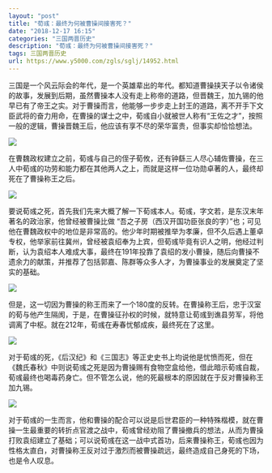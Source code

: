 ```yaml
---
layout: "post"
title: "荀彧：最终为何被曹操间接害死？"
date: "2018-12-17 16:15"
categories: "三国两晋历史"
description: "荀彧：最终为何被曹操间接害死？"
tags: 三国两晋历史
url: https://www.y5000.com/zgls/sglj/14952.html
---
```






三国是一个风云际会的年代，是一个英雄辈出的年代。都知道曹操挟天子以令诸侯的故事，发展到后期，虽然曹操本人没有走上称帝的道路，但晋魏王，加九锡的他早已有了帝王之实。对于曹操而言，他能够一步步走上封王的道路，离不开手下文臣武将的奋力用命，在曹操的谋士之中，荀彧自小就被世人称有“王佐之才”，按照一般的逻辑，曹操晋魏王后，他应该有享不尽的荣华富贵，但事实却恰恰想法。

![](https://img.y5000.com/uploads/allimg/170224/142UR127-0.jpg)

在曹魏政权建立之前，荀彧与自己的侄子荀攸，还有钟繇三人尽心辅佐曹操，在三人中荀彧的功劳和能力都在其他两人之上，而就是这样一位功勋卓著的人，最终却死在了曹操称王之后。

![](https://img.y5000.com/uploads/allimg/170224/142UU4b-1.jpg)

要说荀彧之死，首先我们先来大概了解一下荀彧本人。荀彧，字文若，是东汉末年著名的政治家，他曾经被曹操比做
“吾之子房（西汉开国功臣张良的字）”也；可见他在曹魏政权中的地位是非常高的。他少年时期被推举为孝廉，但不久后遇上董卓专权，他举家前往冀州，曾经被袁绍奉为上宾，但荀彧毕竟有识人之明，他经过判断，认为袁绍本人难成大事，最终在191年投靠了袁绍的发小曹操，随后向曹操不遗余力的献策，并推荐了包括郭嘉、陈群等众多人才，为曹操事业的发展奠定了坚实的基础。

![](https://img.y5000.com/uploads/allimg/170224/142UQ208-2.jpg)

但是，这一切因为曹操的称王而来了一个180度的反转。在曹操称王后，忠于汉室的荀与他产生隔阂，于是，在曹操征孙权的时候，就特意让荀彧到谯县劳军，将他调离了中枢。就在212年，荀彧在寿春忧郁成疾，最终死在了这里。

![](https://img.y5000.com/uploads/allimg/170224/142UQU0-3.jpg)

对于荀彧的死，《后汉纪》和《三国志》等正史史书上均说他是忧愤而死，但在《魏氏春秋》中则说荀彧之死是因为曹操赐有食物空盒给他，借此暗示荀彧自裁，荀彧最终也喝毒药身亡。但不管怎么说，他的死最根本的原因就在于反对曹操称王加九锡。

![](https://img.y5000.com/uploads/allimg/170224/142UQZ7-4.jpg)

对于荀彧的一生而言，他和曹操的配合可以说是后世君臣的一种特殊楷模，就在曹操一生最重要的转折点官渡之战中，荀彧曾经劝阻了曹操撤兵的想法，从而为曹操打败袁绍建立了基础；可以说荀彧在这一战中式首功，后来曹操称王，荀彧也因为性格太直白，对曹操称王反对过于激烈而被曹操疏远，最终造成自己身死的下场，也是令人叹息。

